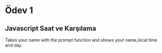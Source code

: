 # Ödev 1

## Javascript Saat ve Karşılama

Takes your name with the prompt function and shows your name,local time and day.
